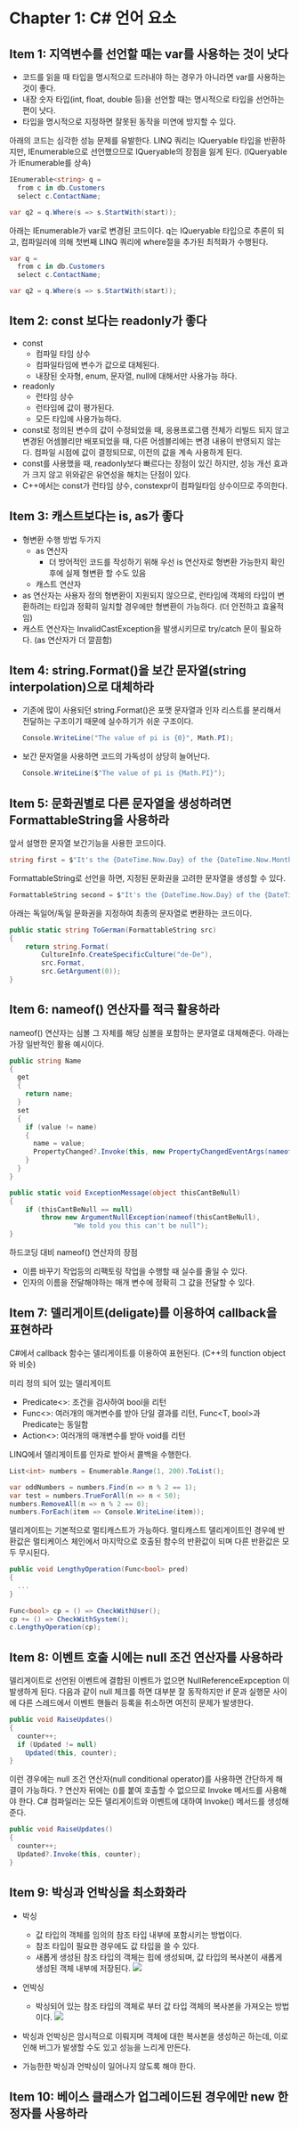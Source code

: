 # Chapter 1: C# 언어 요소
## Item 1: 지역변수를 선언할 때는 var를 사용하는 것이 낫다
- 코드를 읽을 때 타입을 명시적으로 드러내야 하는 경우가 아니라면 var를 사용하는 것이 좋다.
- 내장 숫자 타입(int, float, double 등)을 선언할 때는 명시적으로 타입을 선언하는 편이 낫다.
- 타입을 명시적으로 지정하면 잘못된 동작을 미연에 방지할 수 있다.

아래의 코드는 심각한 성능 문제를 유발한다. LINQ 쿼리는 IQueryable<string> 타입을 반환하지만, IEnumerable<string>으로 선언했으므로 IQueryable<string>의 장점을 잃게 된다. (IQueryable<T>가 IEnumerable<T>를 상속)
```c#
IEnumerable<string> q =
  from c in db.Customers
  select c.ContactName;

var q2 = q.Where(s => s.StartWith(start));
```  
   아래는 IEnumerable<string>가 var로 변경된 코드이다. q는 IQueryable<string> 타입으로 추론이 되고, 컴파일러에 의해 첫번째 LINQ 쿼리에 where절을 추가된 최적화가 수행된다.
```c#
var q =
  from c in db.Customers
  select c.ContactName;

var q2 = q.Where(s => s.StartWith(start));
```

## Item 2: const 보다는 readonly가 좋다
- const
  - 컴파일 타임 상수
  - 컴파일타임에 변수가 값으로 대체된다.
  - 내장된 숫자형, enum, 문자열, null에 대해서만 사용가능 하다.
- readonly
  - 런타임 상수
  - 런타임에 값이 평가된다.
  - 모든 타입에 사용가능하다.
- const로 정의된 변수의 값이 수정되었을 때, 응용프로그램 전체가 리빌드 되지 않고 변경된 어셈블리만 배포되었을 때, 다른 어셈블리에는 변경 내용이 반영되지 않는다. 컴파일 시점에 값이 결정되므로, 이전의 값을 계속 사용하게 된다.
- const를 사용했을 때, readonly보다 빠르다는 장점이 있긴 하지만, 성능 개선 효과가 크지 않고 위와같은 유연성을 해치는 단점이 있다.
- C++에서는 const가 런타임 상수, constexpr이 컴파일타임 상수이므로 주의한다.
  
## Item 3: 캐스트보다는 is, as가 좋다
- 형변환 수행 방법 두가지
  - as 연산자
    - 더 방어적인 코드를 작성하기 위해 우선 is 연산자로 형변환 가능한지 확인 후에 실제 형변환 할 수도 있음
  - 캐스트 연산자
- as 연산자는 사용자 정의 형변환이 지원되지 않으므로, 런타임에 객체의 타입이 변환하려는 타입과 정확히 일치할 경우에만 형변환이 가능하다. (더 안전하고 효율적임)
- 캐스트 연산자는 InvalidCastException을 발생시키므로 try/catch 문이 필요하다. (as 연산자가 더 깔끔함)
  
## Item 4: string.Format()을 보간 문자열(string interpolation)으로 대체하라
- 기존에 많이 사용되던 string.Format()은 포맷 문자열과 인자 리스트를 분리해서 전달하는 구조이기 때문에 실수하기가 쉬운 구조이다.
   ```C#
   Console.WriteLine("The value of pi is {0}", Math.PI);
   ```
  
- 보간 문자열을 사용하면 코드의 가독성이 상당히 늘어난다.
   ```C#
   Console.WriteLine($"The value of pi is {Math.PI}");
   ```

## Item 5: 문화권별로 다른 문자열을 생성하려면 FormattableString을 사용하라
앞서 설명한 문자열 보간기능을 사용한 코드이다.
```C#
string first = $"It's the {DateTime.Now.Day} of the {DateTime.Now.Month} month";
```
FormattableString로 선언을 하면, 지정된 문화권을 고려한 문자열을 생성할 수 있다.
```C#
FormattableString second = $"It's the {DateTime.Now.Day} of the {DateTime.Now.Month} month";
```

아래는 독일어/독일 문화권을 지정하여 최종의 문자열로 변환하는 코드이다.
```C#
public static string ToGerman(FormattableString src)
{
    return string.Format(
        CultureInfo.CreateSpecificCulture("de-De"),
        src.Format,
        src.GetArgument(0));
}
```
  
## Item 6: nameof() 연산자를 적극 활용하라
nameof() 연산자는 심볼 그 자체를 해당 심볼을 포함하는 문자열로 대체해준다. 아래는 가장 일반적인 활용 예시이다.
```C#
public string Name
{
  get
  {
    return name;
  }
  set
  {
    if (value != name)
    {
      name = value;
      PropertyChanged?.Invoke(this, new PropertyChangedEventArgs(nameof(Name));
    }
  }
}   
```
```C#
public static void ExceptionMessage(object thisCantBeNull)
{
    if (thisCantBeNull == null)
        throw new ArgumentNullException(nameof(thisCantBeNull),
                "We told you this can't be null");
}
```
  
하드코딩 대비 nameof() 연산자의 장점
- 이름 바꾸기 작업등의 리팩토링 작업을 수행할 때 실수를 줄일 수 있다.
- 인자의 이름을 전달해야하는 매개 변수에 정확히 그 값을 전달할 수 있다.
  
## Item 7: 델리게이트(deligate)를 이용하여 callback을 표현하라
C#에서 callback 함수는 델리게이트를 이용하여 표현된다. (C++의 function object와 비슷)

미리 정의 되어 있는 델리게이트
- Predicate<>: 조건을 검사하여 bool을 리턴
- Func<>: 여러개의 매겨변수를 받아 단일 결과를 리턴, Func<T, bool>과 Predicate<T>는 동일함
- Action<>: 여러개의 매개변수를 받아 void를 리턴

LINQ에서 델리게이트를 인자로 받아서 콜백을 수행한다. 
```C#
List<int> numbers = Enumerable.Range(1, 200).ToList();

var oddNumbers = numbers.Find(n => n % 2 == 1);
var test = numbers.TrueForAll(n => n < 50);
numbers.RemoveAll(n => n % 2 == 0);
numbers.ForEach(item => Console.WriteLine(item));
```
  
델리게이트는 기본적으로 멀티캐스트가 가능하다. 멀티캐스트 델리게이트인 경우에 반환값은 멀티케이스 체인에서 마지막으로 호출된 함수의 반환값이 되며 다른 반환값은 모두 무시된다.
```C#
public void LengthyOperation(Func<bool> pred)
{
  ...
}
  
Func<bool> cp = () => CheckWithUser();
cp += () => CheckWithSystem();
c.LengthyOperation(cp);
```  
  
## Item 8: 이벤트 호출 시에는 null 조건 연산자를 사용하라
델리게이트로 선언된 이벤트에 결합된 이벤트가 없으면 NullReferenceExpception 이 발생하게 된다. 다음과 같이 null 체크를 하면 대부분 잘 동작하지만 if 문과 실행문 사이에 다른 스레드에서 이벤트 핸들러 등록을 취소하면 여전히 문제가 발생한다.
```C#
public void RaiseUpdates()
{
  counter++;
  if (Updated != null)
    Updated(this, counter);
}
```
  
이런 경우에는 null 조건 연산자(null conditional operator)를 사용하면 간단하게 해결이 가능하다. ? 연산자 뒤에는 ()를 붙여 호출할 수 없으므로 Invoke 메서드를 사용해야 한다. C# 컴파일러는 모든 델리게이트와 이벤트에 대하여 Invoke() 메서드를 생성해준다.
```C#
public void RaiseUpdates()
{
  counter++;
  Updated?.Invoke(this, counter);
}
```

## Item 9: 박싱과 언박싱을 최소화화라
- 박싱
  - 값 타입의 객체를 임의의 참조 타입 내부에 포함시키는 방법이다. 
  - 참조 타입이 필요한 경우에도 값 타입을 쓸 수 있다.
  - 새롭게 생성된 참조 타입의 객체는 힙에 생성되며, 값 타입의 복사본이 새롭게 생성된 객체 내부에 저장된다.
    ![](https://docs.microsoft.com/ko-kr/dotnet/csharp/programming-guide/types/media/boxing-and-unboxing/boxing-operation-i-o-variables.gif)

- 언박싱
  - 박싱되어 있는 참조 타입의 객체로 부터 값 타입 객체의 복사본을 가져오는 방법이다.
    ![](https://docs.microsoft.com/ko-kr/dotnet/csharp/programming-guide/types/media/boxing-and-unboxing/unboxing-conversion-operation.gif)
  
- 박싱과 언박싱은 암시적으로 이뤄지며 객체에 대한 복사본을 생성하곤 하는데, 이로 인해 버그가 발생할 수도 있고 성능을 느리게 만든다.
- 가능한한 박싱과 언박싱이 일어나지 않도록 해야 한다.
  
## Item 10: 베이스 클래스가 업그레이드된 경우에만 new 한정자를 사용하라

  

